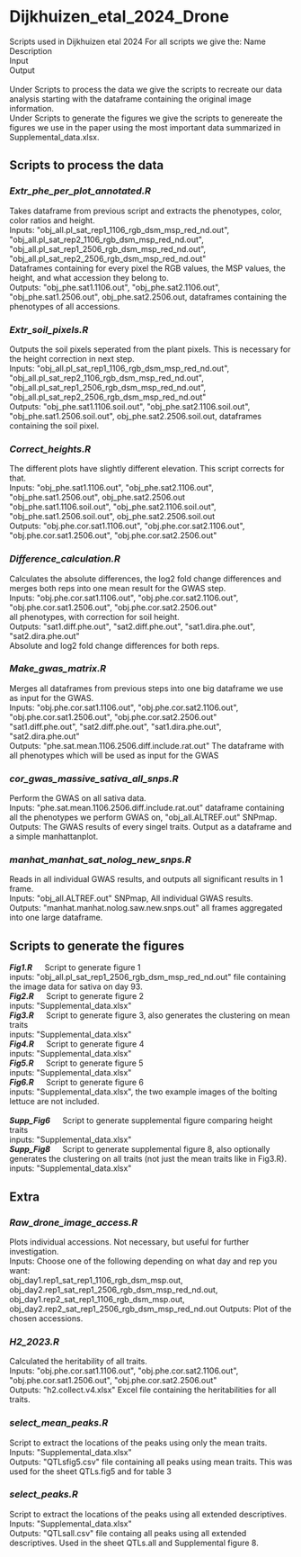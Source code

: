 # Dijkhuizen_etal_2024_Drone
Scripts used in Dijkhuizen etal 2024
For all scripts we give the:
Name<br>
Description<br>
Input<br>
Output<br>
<br>
Under Scripts to process the data we give the scripts to recreate our data analysis starting with the dataframe containing the original image information. <br>
Under Scripts to generate the figures we give the scripts to genereate the figures we use in the paper using the most important data summarized in Supplemental_data.xlsx. <br>

## Scripts to process the data
### *Extr_phe_per_plot_annotated.R*
Takes dataframe from previous script and extracts the phenotypes, color, color ratios and height.<br>
Inputs: "obj_all.pl_sat_rep1_1106_rgb_dsm_msp_red_nd.out", "obj_all.pl_sat_rep2_1106_rgb_dsm_msp_red_nd.out",<br> "obj_all.pl_sat_rep1_2506_rgb_dsm_msp_red_nd.out", "obj_all.pl_sat_rep2_2506_rgb_dsm_msp_red_nd.out" <br>
Dataframes containing for every pixel the RGB values, the MSP values, the height, and what accession they belong to. <br>
Outputs: "obj_phe.sat1.1106.out", "obj_phe.sat2.1106.out", "obj_phe.sat1.2506.out", obj_phe.sat2.2506.out, dataframes containing the phenotypes of all accessions.

### *Extr_soil_pixels.R*
Outputs the soil pixels seperated from the plant pixels. This is necessary for the height correction in next step. <br>
Inputs: "obj_all.pl_sat_rep1_1106_rgb_dsm_msp_red_nd.out", "obj_all.pl_sat_rep2_1106_rgb_dsm_msp_red_nd.out",<br> "obj_all.pl_sat_rep1_2506_rgb_dsm_msp_red_nd.out", "obj_all.pl_sat_rep2_2506_rgb_dsm_msp_red_nd.out" <br>
Outputs: "obj_phe.sat1.1106.soil.out", "obj_phe.sat2.1106.soil.out", "obj_phe.sat1.2506.soil.out", obj_phe.sat2.2506.soil.out, dataframes containing the soil pixel. <br>

### *Correct_heights.R*
The different plots have slightly different elevation. This script corrects for that. <br>
Inputs: "obj_phe.sat1.1106.out", "obj_phe.sat2.1106.out", "obj_phe.sat1.2506.out", obj_phe.sat2.2506.out <br>
"obj_phe.sat1.1106.soil.out", "obj_phe.sat2.1106.soil.out", "obj_phe.sat1.2506.soil.out", obj_phe.sat2.2506.soil.out <br>
Outputs: "obj.phe.cor.sat1.1106.out", "obj.phe.cor.sat2.1106.out", "obj.phe.cor.sat1.2506.out", "obj.phe.cor.sat2.2506.out"

### *Difference_calculation.R*
Calculates the absolute differences, the log2 fold change differences and merges both reps into one mean result for the GWAS step. <br>
Inputs: "obj.phe.cor.sat1.1106.out", "obj.phe.cor.sat2.1106.out", "obj.phe.cor.sat1.2506.out", "obj.phe.cor.sat2.2506.out" <br>
all phenotypes, with correction for soil height. <br>
Outputs: "sat1.diff.phe.out", "sat2.diff.phe.out", "sat1.dira.phe.out", "sat2.dira.phe.out" <br>
Absolute and log2 fold change differences for both reps.

### *Make_gwas_matrix.R*
Merges all dataframes from previous steps into one big dataframe we use as input for the GWAS. <br>
Inputs: "obj.phe.cor.sat1.1106.out", "obj.phe.cor.sat2.1106.out", "obj.phe.cor.sat1.2506.out", "obj.phe.cor.sat2.2506.out"<br>
"sat1.diff.phe.out", "sat2.diff.phe.out", "sat1.dira.phe.out", "sat2.dira.phe.out" <br>
Outputs: "phe.sat.mean.1106.2506.diff.include.rat.out" The dataframe with all phenotypes which will be used as input for the GWAS <br>

### *cor_gwas_massive_sativa_all_snps.R*
Perform the GWAS on all sativa data.<br>
Inputs: "phe.sat.mean.1106.2506.diff.include.rat.out" dataframe containing all the phenotypes we perform GWAS on, "obj_all.ALTREF.out" SNPmap. <br>
Outputs: The GWAS results of every singel traits. Output as a dataframe and a simple manhattanplot.

### *manhat_manhat_sat_nolog_new_snps.R* 
Reads in all individual GWAS results, and outputs all significant results in 1 frame. <br>
Inputs: "obj_all.ALTREF.out" SNPmap, All individual GWAS results. <br>
Outputs: "manhat.manhat.nolog.saw.new.snps.out" all frames aggregated into one large dataframe.

## Scripts to generate the figures
***Fig1.R*** &emsp; Script to generate figure 1<br>
inputs: "obj_all.pl_sat_rep1_2506_rgb_dsm_msp_red_nd.out" file containing the image data for sativa on day 93.<br>
***Fig2.R*** &emsp; Script to generate figure 2<br>
inputs: "Supplemental_data.xlsx" <br>
***Fig3.R*** &emsp; Script to generate figure 3, also generates the clustering on mean traits<br>
inputs: "Supplemental_data.xlsx" <br>
***Fig4.R*** &emsp; Script to generate figure 4<br>
inputs: "Supplemental_data.xlsx" <br>
***Fig5.R*** &emsp; Script to generate figure 5<br>
inputs: "Supplemental_data.xlsx" <br>
***Fig6.R*** &emsp; Script to generate figure 6<br>
inputs: "Supplemental_data.xlsx", the two example images of the bolting lettuce are not included. <br>
<br>
***Supp_Fig6*** &emsp; Script to generate supplemental figure comparing height traits<br>
inputs: "Supplemental_data.xlsx" <br>
***Supp_Fig8*** &emsp; Script to generate supplemental figure 8, also optionally generates the clustering on all traits (not just the mean traits like in Fig3.R). <br>
inputs: "Supplemental_data.xlsx" <br>

## Extra
### *Raw_drone_image_access.R*
Plots individual accessions. Not necessary, but useful for further investigation. <br>
Inputs: Choose one of the following depending on what day and rep you want: <br>
obj_day1.rep1_sat_rep1_1106_rgb_dsm_msp.out, obj_day2.rep1_sat_rep1_2506_rgb_dsm_msp_red_nd.out, obj_day1.rep2_sat_rep1_1106_rgb_dsm_msp.out, obj_day2.rep2_sat_rep1_2506_rgb_dsm_msp_red_nd.out
Outputs: Plot of the chosen accessions.

### *H2_2023.R*
Calculated the heritability of all traits. <br>
Inputs: "obj.phe.cor.sat1.1106.out", "obj.phe.cor.sat2.1106.out", "obj.phe.cor.sat1.2506.out", "obj.phe.cor.sat2.2506.out"<br>
Outputs: "h2.collect.v4.xlsx" Excel file containing the heritabilities for all traits.

### *select_mean_peaks.R*
Script to extract the locations of the peaks using only the mean traits.<br>
Inputs: "Supplemental_data.xlsx" <br>
Outputs: "QTLsfig5.csv" file containing all peaks using mean traits. This was used for the sheet QTLs.fig5 and for table 3

### *select_peaks.R*
Script to extract the locations of the peaks using all extended descriptives. <br>
Inputs: "Supplemental_data.xlsx" <br>
Outputs: "QTLsall.csv" file containg all peaks using all extended descriptives. Used in the sheet QTLs.all and Supplemental figure 8.



